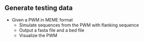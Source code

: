 ## Generate testing data
- Given a PWM in MEME format
  - Simulate sequences from the PWM with flanking sequence
  - Output a fasta file and a bed file
  - Visualize the PWM

